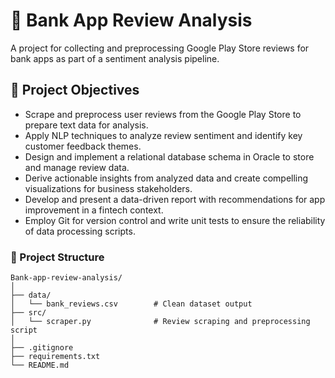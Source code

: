 # 📱 Bank App Review Analysis
A project for collecting and preprocessing Google Play Store reviews for bank apps as part of a sentiment analysis pipeline.

## 🚀 Project Objectives
- Scrape and preprocess user reviews from the Google Play Store to prepare text data for analysis.
- Apply NLP techniques to analyze review sentiment and identify key customer feedback themes.
- Design and implement a relational database schema in Oracle to store and manage review data.
- Derive actionable insights from analyzed data and create compelling visualizations for business stakeholders.
- Develop and present a data-driven report with recommendations for app improvement in a fintech context.
- Employ Git for version control and write unit tests to ensure the reliability of data processing scripts.
### 📁 Project Structure
```
Bank-app-review-analysis/
│
├── data/
│   └── bank_reviews.csv        # Clean dataset output
├── src/
│   └── scraper.py              # Review scraping and preprocessing script
│
├── .gitignore
├── requirements.txt
└── README.md
```
